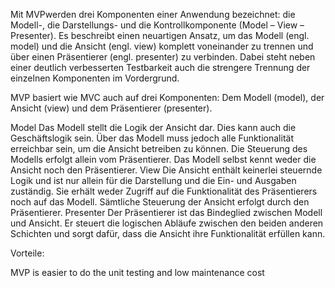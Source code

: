 Mit MVPwerden drei Komponenten einer Anwendung bezeichnet: die Modell-, die Darstellungs- und die Kontrollkomponente 
(Model – View – Presenter). Es beschreibt einen neuartigen Ansatz, 
um das Modell (engl. model) und die Ansicht (engl. view) komplett voneinander zu trennen 
und über einen Präsentierer (engl. presenter) zu verbinden.
Dabei steht neben einer deutlich verbesserten Testbarkeit auch die strengere Trennung der einzelnen Komponenten im Vordergrund.


MVP basiert wie MVC auch auf drei Komponenten: Dem Modell (model), der Ansicht (view) und dem Präsentierer (presenter).

Model
    Das Modell stellt die Logik der Ansicht dar. Dies kann auch die Geschäftslogik sein. Über das Modell muss jedoch alle Funktionalität erreichbar sein, um die Ansicht betreiben zu können. Die Steuerung des Modells erfolgt allein vom Präsentierer. Das Modell selbst kennt weder die Ansicht noch den Präsentierer.
View
    Die Ansicht enthält keinerlei steuernde Logik und ist nur allein für die Darstellung und die Ein- und Ausgaben zuständig.
    Sie erhält weder Zugriff auf die Funktionalität des Präsentierers noch auf das Modell.
    Sämtliche Steuerung der Ansicht erfolgt durch den Präsentierer.
Presenter
    Der Präsentierer ist das Bindeglied zwischen Modell und Ansicht. Er steuert die logischen Abläufe zwischen den beiden anderen Schichten und sorgt dafür, dass die Ansicht ihre Funktionalität erfüllen kann.
    

Vorteile:

MVP is easier to do the unit testing and low maintenance cost